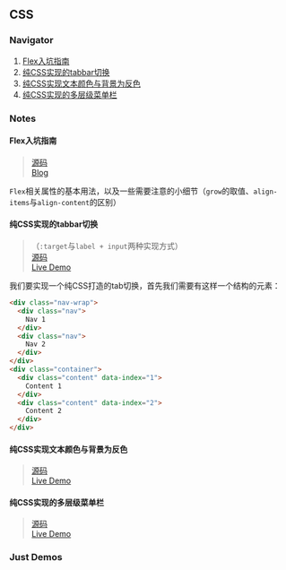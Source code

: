 ## CSS

### Navigator

1. [Flex入坑指南](#flex入坑指南)
2. [纯CSS实现的tabbar切换](#纯css实现的tabbar切换)
3. [纯CSS实现文本颜色与背景为反色](#纯css实现文本颜色与背景为反色)
4. [纯CSS实现的多层级菜单栏](#纯css实现的多层级菜单栏)

### Notes

#### Flex入坑指南

> [源码](./html/flex)  
> [Blog](https://blog.jiasm.org/2018/06/03/Flex入坑指南/)

`Flex`相关属性的基本用法，以及一些需要注意的小细节（`grow`的取值、`align-items`与`align-content`的区别）  

#### 纯CSS实现的tabbar切换

> （`:target`与`label + input`两种实现方式）  
> [源码](./dist/css/navigator-bar.scss)  
> [Live Demo](https://blog.jiasm.org/notebook/html/pure-css-tab-bar.html)

我们要实现一个纯CSS打造的tab切换，首先我们需要有这样一个结构的元素：
```html
<div class="nav-wrap">
  <div class="nav">
    Nav 1
  </div>
  <div class="nav">
    Nav 2
  </div>
</div>
<div class="container">
  <div class="content" data-index="1">
    Content 1
  </div>
  <div class="content" data-index="2">
    Content 2
  </div>
</div>
```

#### 纯CSS实现文本颜色与背景为反色

> [源码](./html/invert-background-color-2-text-color.html)  
> [Live Demo](https://blog.jiasm.org/notebook/html/invert-background-color-2-text-color.html)

#### 纯CSS实现的多层级菜单栏

> [源码](./html/deep-child-menu.html)  
> [Live Demo](https://blog.jiasm.org/notebook/html/deep-child-menu.html)

### Just Demos
